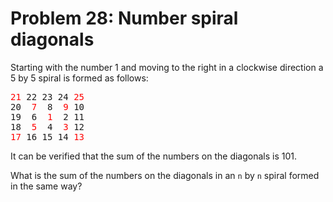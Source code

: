 # Problem 28: Number spiral diagonals

Starting with the number 1 and moving to the right in a clockwise direction a 5 by 5 spiral is formed as follows:

<pre>
<span style="color:red">21</span> 22 23 24 <span style="color:red">25</span>
20  <span style="color:red">7</span>  8  <span style="color:red">9</span> 10
19  6  <span style="color:red">1</span>  2 11
18  <span style="color:red">5</span>  4  <span style="color:red">3</span> 12
<span style="color:red">17</span> 16 15 14 <span style="color:red">13</span>
</pre>

It can be verified that the sum of the numbers on the diagonals is 101.

What is the sum of the numbers on the diagonals in an `n` by `n` spiral formed in the same way?
